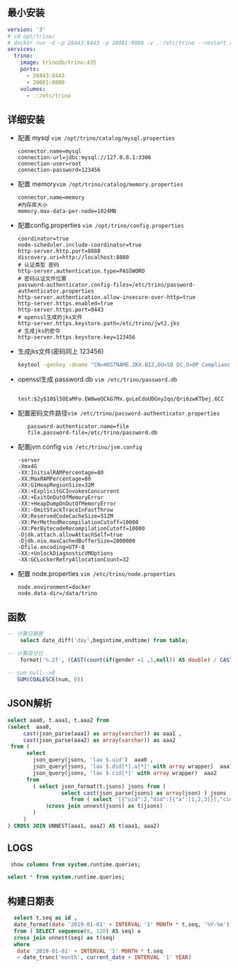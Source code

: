 ## 最小安装

```yaml
version: '3'
# cd opt/trino/
# docker run -d -p 28443:8443 -p 28081:8080 -v .:/etc/trino --restart always --name trino trinodb/trino:435
services:
  trino:
    image: trinodb/trino:435
    ports:
      - 28443:8443
      - 28081:8080
    volumes:
      - .:/etc/trino
```

## 详细安装

- 配置 mysql `vim /opt/trino/catalog/mysql.properties`

    ``` properties
    connector.name=mysql
    connection-url=jdbc:mysql://127.0.0.1:3306
    connection-user=root
    connection-password=123456                          
    ```
- 配置 memory`vim /opt/trino/catalog/memory.properties`

    ``` properties
    connector.name=memory
    #内存库大小
    memory.max-data-per-node=1024MB                       
    ```
- 配置config.properties `vim /opt/trino/config.properties`

    ```properties
    coordinator=true
    node-scheduler.include-coordinator=true
    http-server.http.port=8080
    discovery.uri=http://localhost:8080
    # 认证类型 密码
    http-server.authentication.type=PASSWORD
    # 密码认证文件位置
    password-authenticator.config-files=/etc/trino/password-authenticator.properties
    http-server.authentication.allow-insecure-over-http=true
    http-server.https.enabled=true
    http-server.https.port=8443
    # openssl生成的jks文件
    http-server.https.keystore.path=/etc/trino/jwt2.jks 
    # 生成jks的密令
    http-server.https.keystore.key=123456 
    ```
- 生成jks文件(密码同上 123456)
    ```cmd
    keytool -genkey -dname "CN=HOSTNAME.ZKX.BIZ,OU=SD DC,O=OP Compliance,L=LO,S=TO,C=VO,EMAILADDRESS=zongkuoxiong@qq.com" -alias trino -keyalg RSA -keysize 2048 -keystore jwt2.jks -validity 730 -ext SAN=dns:Hostname.myazure.biz,ip:127.0.0.1
    ```
- openssl生成 password.db `vim /etc/trino/password.db`
    ```db
        test:$2y$10$l5OEaMFo.EW8weOCkG7Mx.gvLeCdoUDGny2qo/Qri6zwKTbej.6CC
    ```
- 配置密码文件路径`vim /etc/trino/password-authenticator.properties`
    ```properties
       password-authenticator.name=file
       file.password-file=/etc/trino/password.db
    ```

- 配置jvm.config `vim /etc/trino/jvm.config`
    ```config
    -server
    -Xmx4G
    -XX:InitialRAMPercentage=80
    -XX:MaxRAMPercentage=80
    -XX:G1HeapRegionSize=32M
    -XX:+ExplicitGCInvokesConcurrent
    -XX:+ExitOnOutOfMemoryError
    -XX:+HeapDumpOnOutOfMemoryError
    -XX:-OmitStackTraceInFastThrow
    -XX:ReservedCodeCacheSize=512M
    -XX:PerMethodRecompilationCutoff=10000
    -XX:PerBytecodeRecompilationCutoff=10000
    -Djdk.attach.allowAttachSelf=true
    -Djdk.nio.maxCachedBufferSize=2000000
    -Dfile.encoding=UTF-8
    -XX:+UnlockDiagnosticVMOptions
    -XX:GCLockerRetryAllocationCount=32
  ```

- 配置 node.properties `vim /etc/trino/node.properties`
    ```properties
    node.environment=docker
    node.data-dir=/data/trino
    ```

## 函数

```sql
-- 计算日期差
    select date_diff('day',begintime,endtime) from table;

-- 计算百分比
    format('%.2f', (CAST(count(if(gender =1 ,1,null)) AS double) / CAST(count(*) AS double)) * 100  )
  
-- sum null-->0
   SUM(COALESCE(num, 0))

```

## JSON解析

```sql
select aaa0, t.aaa1, t.aaa2 from 
(select  aaa0, 
	 cast(json_parse(aaa1) as array(varchar)) as aaa1 , 
	 cast(json_parse(aaa2) as array(varchar)) as aaa2  
 from ( 
	  select  
	 	json_query(jsons, 'lax $.uid')  aaa0 ,  
	 	json_query(jsons, 'lax $.did[*].a[*]' with array wrapper)  aaa1 , 
	 	json_query(jsons, 'lax $.cid[*]' with array wrapper)  aaa2  
	  from 
	 	( select json_format(t.jsons) jsons from (
				 select cast(json_parse(jsons) as array(json) ) jsons
				    from ( select '[{"uid":2,"did":[{"a":[1,2,3]}],"cid": [1,2,3,5]}]' as jsons, 1 as id where  1=1 )
			)cross join unnest(jsons) as t(jsons)
		)
	 )
) CROSS JOIN UNNEST(aaa1, aaa2) AS t(aaa1, aaa2)
```

## LOGS

```sql
 show columns from system.runtime.queries;

select * from system.runtime.queries;
```

## 构建日期表

```sql
  select t.seq as id ,
  date_format(date '2019-01-01' + INTERVAL '1' MONTH * t.seq, '%Y-%m') AS year_month 
  from ( SELECT sequence(0, 120) AS seq) a 
  cross join unnest(seq) as t(seq)
  where 
   date '2019-01-01' + INTERVAL '1' MONTH * t.seq 
   < date_trunc('month', current_date + INTERVAL '1' YEAR)

```